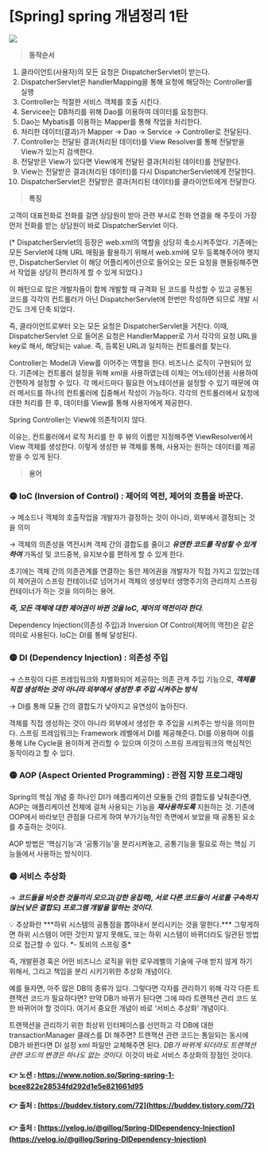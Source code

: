# [Spring] spring 개념정리 1탄

<img src="https://s3.us-west-2.amazonaws.com/secure.notion-static.com/09334d5f-51f7-4f8c-be41-4e2355bc1b13/Untitled.png?X-Amz-Algorithm=AWS4-HMAC-SHA256&X-Amz-Content-Sha256=UNSIGNED-PAYLOAD&X-Amz-Credential=AKIAT73L2G45EIPT3X45%2F20220310%2Fus-west-2%2Fs3%2Faws4_request&X-Amz-Date=20220310T012308Z&X-Amz-Expires=86400&X-Amz-Signature=53ab6991c8baf8201acf40c4466ee139294ca106252c68959c4db1cc5c4b2929&X-Amz-SignedHeaders=host&response-content-disposition=filename%20%3D%22Untitled.png%22&x-id=GetObject">

> **동작순서**
> 
1. 클라이언트(사용자)의 모든 요청은 DispatcherServlet이 받는다.
2. DispatcherServlet은 handlerMapping을 통해 요청에 해당하는 Controller를 실행
3. Controller는 적절한 서비스 객체를 호출 시킨다.
4. Servicee는 DB처리를 위해 Dao를 이용하여 데이터를 요청한다.
5. Dao는 Mybatis를 이용하는 Mapper를 통해 작업을 처리한다.
6. 처리한 데이터(결과)가 Mapper → Dao → Service → Controller로 전달된다.
7. Controller는 전달된 결과(처리된 데이터)를 View Resolver를 통해 전달받을 View가 있는지 검색한다.
8. 전달받은 View가 있다면 View에게 전달된 결과(처리된 데이터)를 전달한다.
9. View는 전달받은 결과(처리된 데이터)를 다시 DispatcherServlet에게 전달한다.
10. DispatcherServlet은 전달받은 결과(처리된 데이터)를 클라이언트에게 전달한다.

> **특징**
> 

고객이 대표전화로 전화를 걸면 상담원이 받아 관련 부서로 전화 연결을 해 주듯이 가장 먼저 전화를 받는 상담원이 바로 DispatcherServlet 이다.

(* DispatcherServlet의 등장은 web.xml의 역할을 상당히 축소시켜주었다. 기존에는 모든 Servlet에 대해 URL 매핑을 활용하기 위해서 web.xml에 모두 등록해주어야 햇지만, DispatcherServlet 이 해당 어플리케이션으로 들어오는 모든 요청을 핸들링해주면서 작업을 상당히 편리하게 할 수 있게 되었다.)

이 패턴으로 많은 개발자들이 함께 개발할 때 규격화 된 코드를 작성할 수 있고 공통된 코드를 각각의 컨트롤러가 아닌 DispatcherServlet에 한번만 작성하면 되므로 개발 시간도 크게 단축 되었다.

즉, 클라이언트로부터 오는 모든 요청은 DispatcherServlet을 거친다. 이때, DispatcherServlet 으로 들어온 요청은 HandlerMapper로 가서 각각의 요청 URL을 key로 해서, 해당되는 value. 즉, 등록된 URL과 일치하는 컨트롤러를 찾는다.

Controller는 Model과 View를 이어주는 역할을 한다. 비즈니스 로직이 구현되어 있다. 기존에는 컨트롤러 설정을 위해 xml을 사용하였는데 이제는 어노테이션을 사용하여 간편하게 설정할 수 있다. 각 메서드마다 필요한 어노테이션을 설정할 수 있기 때문에 여러 메서드를 하나의 컨트롤러에 집중해서 작성이 가능하다. 각각의 컨트롤러에서 요청에 대한 처리를 한 후, 데이터를 View를 통해 사용자에게 제공한다.

Spring Controller는 View에 의존적이지 않다. 

이유는, 컨트롤러에서 로직 처리를 한 후 뷰의 이름만 지정해주면 ViewResolver에서 View 객체를 생성한다. 이렇게 생성한 뷰 객체를 통해, 사용자는 원하는 데이터를 제공받을 수 있게 된다.

> **용어**
> 

### 🟡 **IoC (Inversion of Control) :** 제어의 역전, 제어의 흐름을 바꾼다.

→ 메소드나 객체의 호출작업을 개발자가 결정하는 것이 아니라, 외부에서 결정되는 것을 의미

→ 객체의 의존성을 역전시켜 객체 간의 결합도를 줄이고 ***유연한 코드를 작성할 수 있게 하여*** 가독성 및 코드중복, 유지보수를 편하게 할 수 있게 한다.

초기에는 객체 간의 의존관계를 연결하는 동안 제어권을 개발자가 직접 가지고 있었는데 이 제어권이 스프링 컨테이너로 넘어가서 객체의 생성부터 생명주기의 관리까지 스프링 컨테이너가 하는 것을 의미하는 용어.

***즉, 모든 객체에 대한 제어권이 바뀐 것을 IoC, 제어의 역전이라 한다.***

Dependency Injection(의존성 주입)과 Inversion Of Control(제어의 역전)은 같은 의미로 사용된다. IoC는 DI를 통해 달성된다.

### 🟡 DI (Dependency Injection) : 의존성 주입

→ 스프링이 다른 프레임워크와 차별화되어 제공하는 의존 관계 주입 기능으로, ***객체를 직접 생성하는 것이 아니라 외부에서 생성한 후 주입 시켜주는 방식***

→ DI를 통해 모듈 간의 결합도가 낮아지고 유연성이 높아진다.

객체를 직접 생성하는 것이 아니라 외부에서 생성한 후 주입을 시켜주는 방식을 의미한다. 스프링 프레임워크는 Framework 레벨에서 DI를 제공해준다. DI를 이용하며 이를 통해 Life Cycle을 용이하게 관리할 수 있으며 이것이 스프링 프레임워크의 핵심적인 동작이라고 할 수 있다.

### 🟡 AOP (Aspect Oriented Programming) : 관점 지향 프로그래밍

Spring의 핵심 개념 중 하나인 DI가 애플리케이션 모듈들 간의 결합도를 낮춰준다면, AOP는 애플리케이션 전체에 걸쳐 사용되는 기능을 ***재사용하도록*** 지원하는 것. 기존에 OOP에서 바라보던 관점을 다르게 하여 부가기능적인 측면에서 보았을 때 공통된 요소를 추출하는 것이다.

AOP 방법은 ‘핵심기능’과 ‘공통기능’을 분리시켜놓고, 공통기능을 필요로 하는 핵심 기능들에서 사용하는 방식이다.

### 🟡 서비스 추상화

→ ***코드들을 비슷한 것들끼리 모으고(강한 응집력), 서로 다른 코드들이 서로를 구속하지 않는(낮은 결합도) 프로그램 개발을 말하는 것이다.***

<aside>
💡 추상화란 ***하위 시스템의 공통점을 뽑아내서 분리시키는 것을 말한다.*** 그렇게하면 하위 시스템이 어떤 것인지 알지 못해도, 또는 하위 시스템이 바뀌더라도 일관된 방법으로 접근할 수 있다.                                                                                                           *- 토비의 스프링 중*

</aside>

즉, 개발환경 혹은 어떤 비즈니스 로직을 위한 로우레벨의 기술에 구애 받지 않게 하기 위해서, 그리고 책임을 분리 시키기위한 추상화 개념이다.

예를 들자면, 아주 많은 DB의 종류가 있다. 그렇다면 각자를 관리하기 위해 각각 다른 트랜잭션 코드가 필요하다면? 만약 DB가 바뀌가 된다면 그에 따라 트랜잭션 관리 코드 또한 바뀌어야 할 것이다. 여기서 중요한 개념이 바로 ‘서비스 추상화’ 개념이다.

트랜잭션을 관리하기 위한 최상위 인터페이스를 선언하고 각 DB에 대한 transactionManager 클래스를 DI 해주면? 트랜잭션 관련 코드는 통일되는 동시에 DB가 바뀐다면 DI 설정 xml 파일만 교체해주면 된다. *DB가 바뀌게 되더라도 트랜잭션 관련 코드의 변경은 하나도 없는 것이다.* 이것이 바로 서비스 추상화의 장점인 것이다.


#### 👉 노션 : https://www.notion.so/Spring-spring-1-bcee822e28534fd292d1e5e821661d95
#### 👉 출처 : [https://buddev.tistory.com/72](https://buddev.tistory.com/72)
#### 👉 출처 : [https://velog.io/@gillog/Spring-DIDependency-Injection](https://velog.io/@gillog/Spring-DIDependency-Injection)
